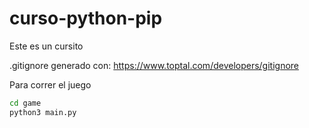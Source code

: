 # curso-python-pip

Este es un cursito

.gitignore generado con: https://www.toptal.com/developers/gitignore

Para correr el juego
```sh
cd game
python3 main.py
```
